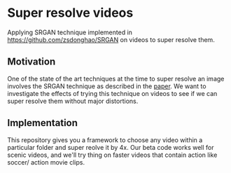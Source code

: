 # Super resolve videos
Applying SRGAN technique implemented in https://github.com/zsdonghao/SRGAN on videos to super resolve them.

## Motivation
One of the state of the art techniques at the time to super resolve an image involves the SRGAN technique as described in the [paper](https://arxiv.org/pdf/1609.04802.pdf). We want to investigate the effects of trying this technique on videos to see if we can super resolve them without major distortions.

## Implementation
This repository gives you a framework to choose any video within a particular folder and super reolve it by 4x. Our beta code works well for scenic videos, and we'll try thing on faster videos that contain action like soccer/ action movie clips.

